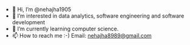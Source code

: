 - 👋 Hi, I’m @nehajha1905
- 👀 I’m interested in data analytics, software engineering and software development
- 🌱 I’m currently learning computer science.
- 📫 How to reach me :-) Email: nehajha8989@gmail.com

<!---
nehajha1905/nehajha1905 is a ✨ special ✨ repository because its `README.md` (this file) appears on your GitHub profile.
You can click the Preview link to take a look at your changes.
--->
